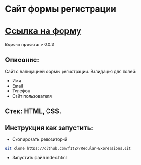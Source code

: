 # Сайт формы регистрации

# [Ссылка на форму](https://f1tzy.github.io/Regular-Expressions/)

Версия проекта: v 0.0.3

## Описание:
Сайт с валидацией формы регистрации. Валидация для полей:
  - Имя
  - Email
  - Телефон
  - Сайт пользователя

## Стек: HTML, CSS.

## Инструкция как запустить:
* Скопировать репозиторий 
```sh
git clone https://github.com/f1tZy/Regular-Expressions.git
```
* Запустить файл index.html

